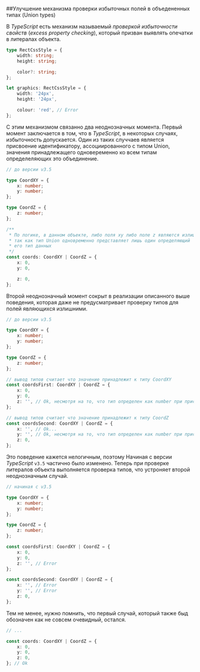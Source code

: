 ##Улучшение механизма проверки избыточных полей в объедененных типах (Union types)

В _TypeScript_ есть механизм называемый _проверкой избыточности свойств_ (_excess property checking_), который призван выявлять опечатки в литералах объекта.

```typescript
type RectCssStyle = {
    width: string;
    height: string;

    color?: string;
};

let graphics: RectCssStyle = {
    width: '24px',
    height: '24px',

    colour: 'red', // Error
};
```

С этим механизмом связанно два неоднозначных момента. Первый момент заключается в том, что в _TypeScript_, в некоторых случаях, избыточность допускается. Один из таких случчаев является присвоение идентификатору, ассоциированного с типом Union, значения принадлежащего одновеременно ко всем типам определеляющих это объединение.

```typescript
// до версии v3.5

type CoordXY = {
    x: number;
    y: number;
};

type CoordZ = {
    z: number;
};

/**
 * По логике, в данном объекте, либо поля xy либо поле z являются излишними,
 * так как тип Union одновременно представляет лишь один определяющий
 * его тип данных
 */
const coords: CoordXY | CoordZ = {
    x: 0,
    y: 0,

    z: 0,
};
```

Второй неоднозначный момент сокрыт в реализации описанного выше поведения, которая даже не предусматривает проверку типов для полей являющихся излишними.

```typescript
// до версии v3.5

type CoordXY = {
    x: number;
    y: number;
};

type CoordZ = {
    z: number;
};

// вывод типов считает что значение принадлежит к типу CoordXY
const coordsFirst: CoordXY | CoordZ = {
    x: 0,
    y: 0,
    z: '', // Ok, несмотря на то, что тип определен как number при присваивании значения принадлежащего к типу string ошибки не возникает
};

// вывод типов считает что значение принадлежит к типу CoordZ
const coordsSecond: CoordXY | CoordZ = {
    x: '', // Ok...
    y: '', // Ok, несмотря на то, что тип определен как number при присваивании значения принадлежащего к типу string ошибки не возникает
    z: 0,
};
```

Это поведение кажется нелогичным, поэтому Начиная с версии _TypeScript_ `v3.5` частично было изменено. Теперь при проверке литералов объекта выполняется проверка типов, что устроняет второй неоднозначным случай.

```typescript
// начиная с v3.5

type CoordXY = {
    x: number;
    y: number;
};

type CoordZ = {
    z: number;
};

const coordsFirst: CoordXY | CoordZ = {
    x: 0,
    y: 0,
    z: '', // Error
};

const coordsSecond: CoordXY | CoordZ = {
    x: '', // Error
    y: '', // Error
    z: 0,
};
```

Тем не менее, нужно помнить, что первый случай, который также быд обозначен как не совсем очевидный, остался.

```typescript
// ...

const coords: CoordXY | CoordZ = {
    x: 0,
    y: 0,
    z: 0,
}; // Ok
```
